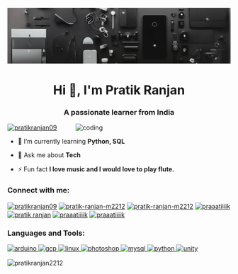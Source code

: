 ![image](https://github.com/pratikranjan2212/pratikranjan2212/blob/main/LinkedIn%20Banner%20Template.gif)

<h1 align="center">Hi 👋, I'm Pratik Ranjan</h1>
<h3 align="center">A passionate learner from India</h3>
<img align="right" alt="coding" width="350" src="https://media.tenor.com/F-Hiz_YBVXwAAAAC/bibeknaik-busy.gif">

<p align="left"> <a href="https://twitter.com/pratikranjan09" target="blank"><img src="https://img.shields.io/twitter/follow/pratikranjan09?logo=twitter&style=for-the-badge" alt="pratikranjan09" /></a> </p>

- 🌱 I’m currently learning **Python, SQL**

- 💬 Ask me about **Tech**

- ⚡ Fun fact **I love music and I would love to play flute.**

<h3 align="left">Connect with me:</h3>
<p align="left">
<a href="https://twitter.com/pratikranjan09" target="blank"><img align="center" src="https://img.freepik.com/free-vector/twitter-new-2023-x-logo-white-background-vector_1017-45422.jpg?w=740&t=st=1694852646~exp=1694853246~hmac=66ed140796e00dd8acf7ced5f7b56387fac4000bb7b9fc6a640e74c1a9d8d84b" alt="pratikranjan09" height="40" width="40" /></a>
<a href="https://linkedin.com/in/pratik-ranjan-m2212" target="blank"><img align="center" src="https://upload.wikimedia.org/wikipedia/commons/thumb/f/f8/LinkedIn_icon_circle.svg/1024px-LinkedIn_icon_circle.svg.png" alt="pratik-ranjan-m2212" height="40" width="40" /></a>
<a href="https://open.spotify.com/user/x61csuj19c6vahywznoz154ls?fbclid=IwAR0XFpecJZ_YMqcrLXGqUE4gMWO-QtOWQhBUxnAmGtXOj8ZMhLVT1_C906Y" target="blank"><img align="center" src="https://upload.wikimedia.org/wikipedia/commons/8/84/Spotify_icon.svg" alt="pratik-ranjan-m2212" height="40" width="50" /></a>
<a href="https://www.threads.net/@praaatiiiik" target="blank"><img align="center" src="https://seeklogo.com/images/T/threads-by-instagram-logo-20008C5295-seeklogo.com.png?v=638252100920000000" alt="praaatiiiik" height="40" width="35" /></a>
<a href="https://fb.com/pratik.ranjan.37669" target="blank"><img align="center" src="https://upload.wikimedia.org/wikipedia/en/0/04/Facebook_f_logo_%282021%29.svg" alt="pratik ranjan" height="40" width="50" /></a>
<a href="https://instagram.com/praaatiiiik" target="blank"><img align="center" src="https://upload.wikimedia.org/wikipedia/commons/thumb/9/95/Instagram_logo_2022.svg/1024px-Instagram_logo_2022.svg.png" alt="praaatiiiik" height="40" width="40" /></a>
<a href="https://www.coursera.org/user/4b8ddab02d96f46dc2304d809d1d0a14" target="blank"><img align="center" src="https://www.langoly.com/wp-content/uploads/2021/09/coursera-logo.png" alt="praaatiiiik" height="40" width="40" /></a>
</p>

<h3 align="left">Languages and Tools:</h3>
<p align="left"> <a href="https://www.arduino.cc/" target="_blank" rel="noreferrer"> <img src="https://cdn.worldvectorlogo.com/logos/arduino-1.svg" alt="arduino" width="40" height="40"/> </a> <a href="https://cloud.google.com" target="_blank" rel="noreferrer"> <img src="https://www.vectorlogo.zone/logos/google_cloud/google_cloud-icon.svg" alt="gcp" width="40" height="40"/> </a> <a href="https://www.linux.org/" target="_blank" rel="noreferrer"> <img src="https://upload.wikimedia.org/wikipedia/commons/3/35/Tux.svg" alt="linux" width="40" height="40"/> </a> <a href="https://www.photoshop.com/en" target="_blank" rel="noreferrer"> <img src="https://upload.wikimedia.org/wikipedia/commons/a/af/Adobe_Photoshop_CC_icon.svg" alt="photoshop" width="40" height="40"/> </a> <a href="https://www.mysql.com/" target="_blank" rel="noreferrer"> <img src="https://www.sarvap.in/wp-content/uploads/mysql.png" alt="mysql" width="40" height="40"/> </a> <a href="https://www.python.org" target="_blank" rel="noreferrer"> <img src="https://upload.wikimedia.org/wikipedia/commons/thumb/c/c3/Python-logo-notext.svg/1869px-Python-logo-notext.svg.png" alt="python" width="40" height="40"/> </a> <a href="https://unity.com/" target="_blank" rel="noreferrer"> <img src="https://upload.wikimedia.org/wikipedia/commons/c/c6/Unity_Hub_Logo.png" alt="unity" width="40" height="40"/> </a>  </p>


<p><img align="center" src="https://github-readme-streak-stats.herokuapp.com/?user=pratikranjan2212&" alt="pratikranjan2212" /></p>
